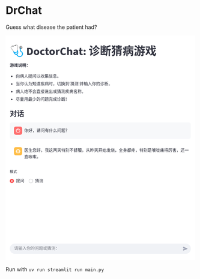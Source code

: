 # DrChat

Guess what disease the patient had?

![screenshot](./Screenshot.png)

Run with `uv run streamlit run main.py`
